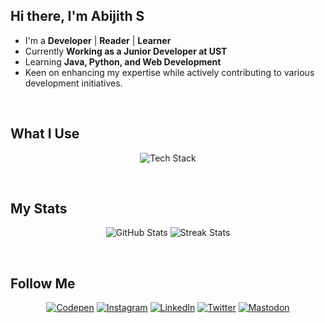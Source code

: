 ## Hi there, I'm Abijith S

- I'm a **Developer** | **Reader** | **Learner**
- Currently **Working as a Junior Developer at UST**
- Learning **Java, Python, and Web Development**
- Keen on enhancing my expertise while actively contributing to various development initiatives.

<br>

## What I Use
<p align="center">
  <img src="https://skillicons.dev/icons?i=arch,c,cpp,html,css,js,python,django,java,spring,sqlite,mongodb" alt="Tech Stack" />
</p>

<br>

## My Stats
<p align="center">
  <img src="https://github-readme-stats.vercel.app/api?username=abijith-suresh&theme=catppuccin_mocha&hide_border=true" alt="GitHub Stats" />
  <img src="https://github-readme-streak-stats.herokuapp.com/?user=abijith-suresh&theme=catppuccin_mocha&hide_border=true" alt="Streak Stats" />
  <!-- <img src="https://github-readme-stats.vercel.app/api/top-langs/?username=abijith-suresh&theme=catppuccin_mocha&hide_border=true&layout=compact" alt="Top Languages" /> -->
</p>

<br>

## Follow Me 
<p align="center">
  <a href="https://codepen.io/Abijith_Suresh"><img src="https://skillicons.dev/icons?i=codepen" alt="Codepen" /></a>
  <a href="https://instagram.com/abijith.sh"><img src="https://skillicons.dev/icons?i=instagram" alt="Instagram" /></a>
  <a href="https://linkedin.com/in/abijith-suresh"><img src="https://skillicons.dev/icons?i=linkedin" alt="LinkedIn" /></a>
  <a href="https://x.com/abijith_sh"><img src="https://skillicons.dev/icons?i=twitter" alt="Twitter" /></a>
  <a href="https://mastodon.social/@abijith_suresh"><img src="https://skillicons.dev/icons?i=mastodon" alt="Mastodon" /></a>
</p>
